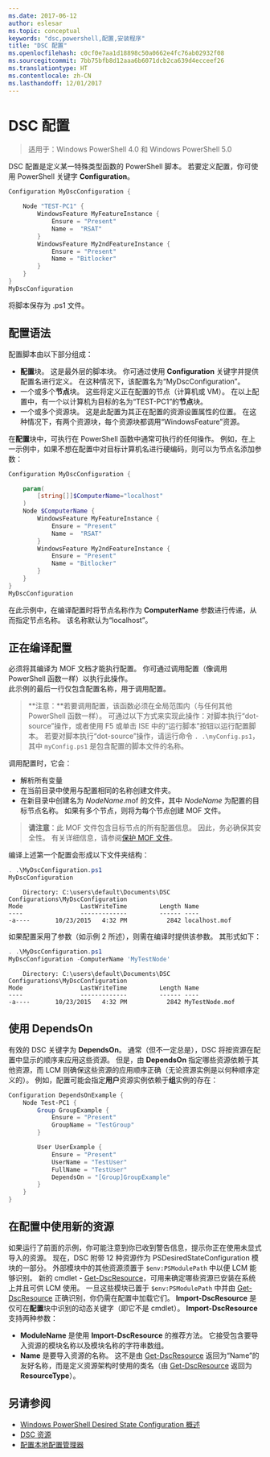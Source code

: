 ```yaml
---
ms.date: 2017-06-12
author: eslesar
ms.topic: conceptual
keywords: "dsc,powershell,配置,安装程序"
title: "DSC 配置"
ms.openlocfilehash: c0cf0e7aa1d18898c50a0662e4fc76ab02932f08
ms.sourcegitcommit: 7bb75bfb8d12aaa6b6071dcb2ca639d4ecceef26
ms.translationtype: HT
ms.contentlocale: zh-CN
ms.lasthandoff: 12/01/2017
---
```

# <a name="dsc-configurations"></a>DSC 配置

>适用于：Windows PowerShell 4.0 和 Windows PowerShell 5.0

DSC 配置是定义某一特殊类型函数的 PowerShell 脚本。 若要定义配置，你可使用 PowerShell 关键字 **Configuration**。

```powershell
Configuration MyDscConfiguration {

    Node "TEST-PC1" {
        WindowsFeature MyFeatureInstance {
            Ensure = "Present"
            Name =  "RSAT"
        }
        WindowsFeature My2ndFeatureInstance {
            Ensure = "Present"
            Name = "Bitlocker"
        }
    }
}
MyDscConfiguration

```

将脚本保存为 .ps1 文件。

## <a name="configuration-syntax"></a>配置语法

配置脚本由以下部分组成：

- **配置**块。 这是最外层的脚本块。 你可通过使用 **Configuration** 关键字并提供配置名进行定义。 在这种情况下，该配置名为“MyDscConfiguration”。
- 一个或多个**节点**块。 这些将定义正在配置的节点（计算机或 VM）。 在以上配置中，有一个以计算机为目标的名为“TEST-PC1”的**节点**块。
- 一个或多个资源块。 这是此配置为其正在配置的资源设置属性的位置。 在这种情况下，有两个资源块，每个资源块都调用“WindowsFeature”资源。

在**配置**块中，可执行在 PowerShell 函数中通常可执行的任何操作。 例如，在上一示例中，如果不想在配置中对目标计算机名进行硬编码，则可以为节点名添加参数：

```powershell
Configuration MyDscConfiguration {

    param(
        [string[]]$ComputerName="localhost"
    )
    Node $ComputerName {
        WindowsFeature MyFeatureInstance {
            Ensure = "Present"
            Name =  "RSAT"
        }
        WindowsFeature My2ndFeatureInstance {
            Ensure = "Present"
            Name = "Bitlocker"
        }
    }
}
MyDscConfiguration

```

在此示例中，在编译配置时将节点名称作为 **ComputerName** 参数进行传递，从而指定节点名称。 该名称默认为“localhost”。

## <a name="compiling-the-configuration"></a>正在编译配置

必须将其编译为 MOF 文档才能执行配置。 你可通过调用配置（像调用 PowerShell 函数一样）以执行此操作。  
此示例的最后一行仅包含配置名称，用于调用配置。

>**注意：**若要调用配置，该函数必须在全局范围内（与任何其他 PowerShell 函数一样）。 
>可通过以下方式来实现此操作：对脚本执行“dot-source”操作，或者使用 F5 或单击 ISE 中的“运行脚本”按钮以运行配置脚本。 
>若要对脚本执行“dot-source”操作，请运行命令 `. .\myConfig.ps1`，其中 `myConfig.ps1` 是包含配置的脚本文件的名称。

调用配置时，它会：

- 解析所有变量 
- 在当前目录中使用与配置相同的名称创建文件夹。
- 在新目录中创建名为 _NodeName_.mof 的文件，其中 _NodeName_ 为配置的目标节点名称。 
    如果有多个节点，则将为每个节点创建 MOF 文件。

>**请注意**：此 MOF 文件包含目标节点的所有配置信息。 因此，务必确保其安全性。 
>有关详细信息，请参阅[保护 MOF 文件](secureMOF.md)。

编译上述第一个配置会形成以下文件夹结构：

```powershell
. .\MyDscConfiguration.ps1
MyDscConfiguration
```

```
    Directory: C:\users\default\Documents\DSC Configurations\MyDscConfiguration
Mode                LastWriteTime         Length Name                                                                                              
----                -------------         ------ ----                                                                                         
-a----       10/23/2015   4:32 PM           2842 localhost.mof
```  

如果配置采用了参数（如示例 2 所述），则需在编译时提供该参数。 其形式如下：

```powershell
. .\MyDscConfiguration.ps1
MyDscConfiguration -ComputerName 'MyTestNode'
```

```
    Directory: C:\users\default\Documents\DSC Configurations\MyDscConfiguration
Mode                LastWriteTime         Length Name                                                                                              
----                -------------         ------ ----                                                                                         
-a----       10/23/2015   4:32 PM           2842 MyTestNode.mof
```      

## <a name="using-dependson"></a>使用 DependsOn

有效的 DSC 关键字为 **DependsOn**。 通常（但不一定总是），DSC 将按资源在配置中显示的顺序来应用这些资源。 但是，由 **DependsOn** 指定哪些资源依赖于其他资源，而 LCM 则确保这些资源的应用顺序正确（无论资源实例是以何种顺序定义的）。 例如，配置可能会指定**用户**资源实例依赖于**组**实例的存在：

```powershell
Configuration DependsOnExample {
    Node Test-PC1 {
        Group GroupExample {
            Ensure = "Present"
            GroupName = "TestGroup"
        }

        User UserExample {
            Ensure = "Present"
            UserName = "TestUser"
            FullName = "TestUser"
            DependsOn = "[Group]GroupExample"
        }
    }
}

```

## <a name="using-new-resources-in-your-configuration"></a>在配置中使用新的资源

如果运行了前面的示例，你可能注意到你已收到警告信息，提示你正在使用未显式导入的资源。
现在，DSC 附带 12 种资源作为 PSDesiredStateConfiguration 模块的一部分。 外部模块中的其他资源须置于 `$env:PSModulePath` 中以便 LCM 能够识别。 新的 cmdlet - [Get-DscResource](https://technet.microsoft.com/en-us/library/dn521625.aspx)，可用来确定哪些资源已安装在系统上并且可供 LCM 使用。 一旦这些模块已置于 `$env:PSModulePath` 中并由 [Get-DscResource](https://technet.microsoft.com/en-us/library/dn521625.aspx) 正确识别，你仍需在配置中加载它们。 
**Import-DscResource** 是仅可在**配置**块中识别的动态关键字（即它不是 cmdlet）。 
**Import-DscResource** 支持两种参数：
- **ModuleName** 是使用 **Import-DscResource** 的推荐方法。 它接受包含要导入资源的模块名称以及模块名称的字符串数组。 
- **Name** 是要导入资源的名称。 这不是由 [Get-DscResource](https://technet.microsoft.com/en-us/library/dn521625.aspx) 返回为“Name”的友好名称，而是定义资源架构时使用的类名（由 [Get-DscResource](https://technet.microsoft.com/en-us/library/dn521625.aspx) 返回为 **ResourceType**）。 

## <a name="see-also"></a>另请参阅
* [Windows PowerShell Desired State Configuration 概述](overview.md)
* [DSC 资源](resources.md)
* [配置本地配置管理器](metaConfig.md)

